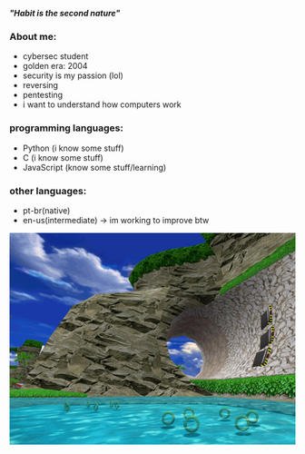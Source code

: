 ***"Habit is the second nature"***

### About me:
- cybersec student 
- golden era: 2004
- security is my passion (lol)
- reversing
- pentesting
- i want to understand how computers work

### programming languages:
- Python (i know some stuff)
- C (i know some stuff)
- JavaScript (know some stuff/learning)

### other languages:
- pt-br(native)
- en-us(intermediate) -> im working to improve btw

![dnb](sonic_adventure.gif)


